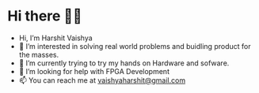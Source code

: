 


# Hi there 👋👋

- Hi, I’m Harshit Vaishya
- 👀 I’m interested in solving real world problems and buidling product for the masses.
- 🌱 I’m currently trying to try my hands on Hardware and sofware.
- 🤔 I’m looking for help with FPGA Development
- 📫 You can reach me at vaishyaharshit@gmail.com
